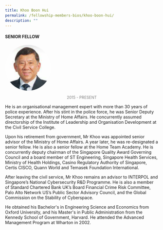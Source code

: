 ```yaml
---
title: Khoo Boon Hui
permalink: /fellowship-members-bios/khoo-boon-hui/
description: ""
---
```

<style>
.fellow-image-pic {
	border-radius: 50%;
	height: 30% !important;
	width: 30% !important;
	}
	
fellow-img {
		text-align: center;
	}

.fellow-tenure {
	text-align: center;
	color: grey;
	font-size: 0.9em;
	}	

</style>
#### SENIOR FELLOW

<div class="fellow-img">
<img class="fellow-image-pic" src="/images/FellowshipImages/Fellowships_Khoo_Boon_Hui_2x.jpg">
<p class="fellow-tenure">2015 - PRESENT</p>
</div>

<p>
He is an organisational management expert with more than 30 years of police experience. After his stint in the police force, he was Senior Deputy Secretary at the Ministry of Home Affairs. He concurrently assumed directorship of the Institute of Leadership and Organisation Development at the Civil Service College.
 
Upon his retirement from government, Mr Khoo was appointed senior advisor of the Ministry of Home Affairs. A year later, he was re-designated a senior fellow. He is also a senior fellow at the Home Team Academy. He is concurrently deputy chairman of the Singapore Quality Award Governing Council and a board member of ST Engineering, Singapore Health Services, Ministry of Health Holdings, Casino Regulatory Authority of Singapore, Certis CISCO, Quann World and Temasek Foundation International.
 
After leaving the civil service, Mr Khoo remains an advisor to INTERPOL and Singapore’s National Cybersecurity R&amp;D Programme. He is also a member of Standard Chartered Bank UK’s Board Financial Crime Risk Committee, Palo Alto Network US’s  Public Sector Advisory Council, and the Global Commission on the Stability of Cyberspace. 
 
He obtained his Bachelor's in Engineering Science and Economics from Oxford University, and his Master's in Public Administration from the Kennedy School of Government, Harvard. He attended the Advanced Management Program at Wharton in 2002.


</p>